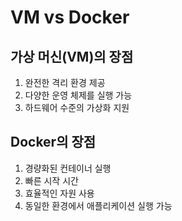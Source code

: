 # VM vs Docker

## 가상 머신(VM)의 장점
1. 완전한 격리 환경 제공
2. 다양한 운영 체제를 실행 가능
3. 하드웨어 수준의 가상화 지원

## Docker의 장점
1. 경량화된 컨테이너 실행
2. 빠른 시작 시간
3. 효율적인 자원 사용
4. 동일한 환경에서 애플리케이션 실행 가능
